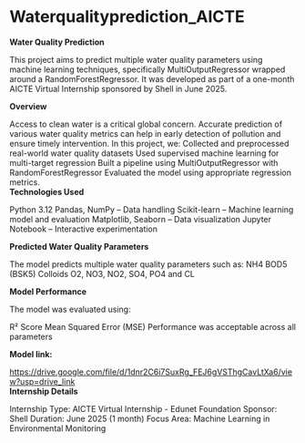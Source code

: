 # Waterqualityprediction_AICTE

**Water Quality Prediction**

This project aims to predict multiple water quality parameters using machine learning techniques, specifically MultiOutputRegressor wrapped around a RandomForestRegressor. It was developed as part of a one-month AICTE Virtual Internship sponsored by Shell in June 2025.
<br>

**Overview**

Access to clean water is a critical global concern. Accurate prediction of various water quality metrics can help in early detection of pollution and ensure timely intervention.
In this project, we:
Collected and preprocessed real-world water quality datasets
Used supervised machine learning for multi-target regression
Built a pipeline using MultiOutputRegressor with RandomForestRegressor
Evaluated the model using appropriate regression metrics.
<br>
**Technologies Used**

Python 3.12
Pandas, NumPy – Data handling
Scikit-learn – Machine learning model and evaluation
Matplotlib, Seaborn – Data visualization
Jupyter Notebook – Interactive experimentation
<br>

**Predicted Water Quality Parameters**

The model predicts multiple water quality parameters such as:
NH4
BOD5 (BSK5)
Colloids
O2, NO3, NO2, SO4, PO4 and
CL
<br>

**Model Performance**

The model was evaluated using:

R² Score
Mean Squared Error (MSE)
Performance was acceptable across all parameters
<br>

**Model link:**

 https://drive.google.com/file/d/1dnr2C6i7SuxRg_FEJ6gVSThgCavLtXa6/view?usp=drive_link
<br>
**Internship Details**

Internship Type: AICTE Virtual Internship - Edunet Foundation
Sponsor: Shell
Duration: June 2025 (1 month)
Focus Area: Machine Learning in Environmental Monitoring
